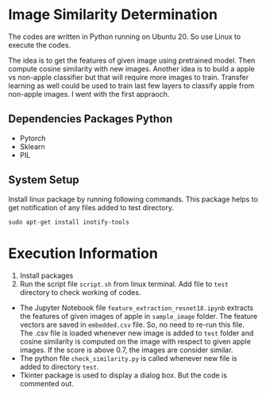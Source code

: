 # Image Similarity Determination

The codes are written in Python running on Ubuntu 20. So use Linux to execute the codes.

The idea is to get the features of given image using pretrained model. Then compute cosine similarity with new images. Another idea is to build a apple vs non-apple classifier but that will require more images to train. Transfer learning as well could be used to train last few layers to classify apple from non-apple images. I went with the first appraoch.

## Dependencies Packages Python

-	Pytorch
-	Sklearn
-	PIL


## System Setup

Install linux package by running following commands. This package helps to get notification of any files added to test directory.
```
sudo apt-get install inotify-tools
```

# Execution Information

1. Install packages
2. Run the script file `script.sh` from linux terminal. Add file to `test` directory to check working of codes.

- The Jupyter Notebook file `feature_extraction_resnet18.ipynb` extracts the features of given images of apple in `sample_image` folder. The feature vectors are saved in `embedded.csv` file. So, no need to re-run this file. The .csv file is loaded whenever new image is added to `test` folder and cosine similarity is computed on the image with respect to given apple images. If the score is above 0.7, the images are consider similar.
- The python file `check_similarity.py` is called whenever new file is added to directory `test`.
- Tkinter package is used to display a dialog box. But the code is commented out.